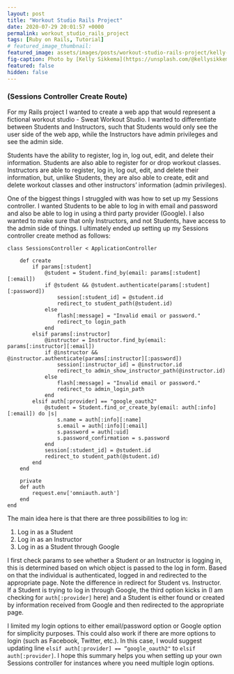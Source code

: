 ```yaml
---
layout: post
title: "Workout Studio Rails Project"
date: 2020-07-29 20:01:57 +0000
permalink: workout_studio_rails_project
tags: [Ruby on Rails, Tutorial]
# featured_image_thumbnail:
featured_image: assets/images/posts/workout-studio-rails-project/kelly-sikkema-IZOAOjvwhaM-unsplash.jpg
fig-caption: Photo by [Kelly Sikkema](https://unsplash.com/@kellysikkema) on [Unsplash](https://unsplash.com/)
featured: false
hidden: false
---
```


### (Sessions Controller Create Route)

For my Rails project I wanted to create a web app that would represent a fictional workout studio - Sweat Workout Studio. I wanted to differentiate between Students and Instructors, such that Students would only see the user side of the web app, while the Instructors have admin privileges and see the admin side.

Students have the ability to register, log in, log out, edit, and delete their information. Students are also able to register for or drop workout classes. Instructors are able to register, log in, log out, edit, and delete their information, but, unlike Students, they are also able to create, edit and delete workout classes and other instructors’ information (admin privileges).

One of the biggest things I struggled with was how to set up my Sessions controller. I wanted Students to be able to log in with email and password and also be able to log in using a third party provider (Google). I also wanted to make sure that only Instructors, and not Students, have access to the admin side of things. I ultimately ended up setting up my Sessions controller create method as follows:

```
class SessionsController < ApplicationController

    def create
        if params[:student]
            @student = Student.find_by(email: params[:student][:email])
            if @student && @student.authenticate(params[:student][:password])
                session[:student_id] = @student.id
                redirect_to student_path(@student.id)
            else
                flash[:message] = "Invalid email or password."
                redirect_to login_path
            end
        elsif params[:instructor]
            @instructor = Instructor.find_by(email: params[:instructor][:email])
            if @instructor && @instructor.authenticate(params[:instructor][:password])
                session[:instructor_id] = @instructor.id
                redirect_to admin_show_instructor_path(@instructor.id)
            else
                flash[:message] = "Invalid email or password."
                redirect_to admin_login_path
            end
        elsif auth[:provider] == "google_oauth2"
            @student = Student.find_or_create_by(email: auth[:info][:email]) do |s|
                s.name = auth[:info][:name]
                s.email = auth[:info][:email]
                s.password = auth[:uid]
                s.password_confirmation = s.password
            end
            session[:student_id] = @student.id
            redirect_to student_path(@student.id)
        end
    end

    private
    def auth
        request.env['omniauth.auth']
    end
end
```

The main idea here is that there are three possibilities to log in:

1. Log in as a Student
2. Log in as an Instructor
3. Log in as a Student through Google

I first check params to see whether a Student or an Instructor is logging in, this is determined based on which object is passed to the log in form. Based on that the individual is authenticated, logged in and redirected to the appropriate page. Note the difference in redirect for Student vs. Instructor. If a Student is trying to log in through Google, the third option kicks in (I am checking for `auth[:provider]` here) and a Student is either found or created by information received from Google and then redirected to the appropriate page.

I limited my login options to either email/password option or Google option for simplicity purposes. This could also work if there are more options to login (such as Facebook, Twitter, etc.). In this case, I would suggest updating line `elsif auth[:provider] == “google_oauth2"` to `elsif auth[:provider]`. I hope this summary helps you when setting up your own Sessions controller for instances where you need multiple login options.
